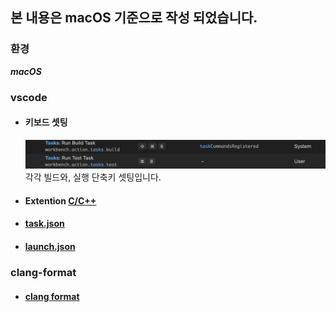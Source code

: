 ## 본 내용은 macOS 기준으로 작성 되었습니다.

### 환경
***macOS***

### vscode
- #### 키보드 셋팅
  ![image](./s1.png)
  각각 빌드와, 실행 단축키 셋팅입니다.
- #### Extention [C/C++](https://code.visualstudio.com/docs/languages/cpp)
- #### [task.json](task.md)
- #### [launch.json](launch.md)
  
### clang-format
- #### [clang format](clangformat.md)